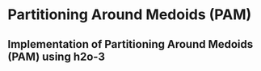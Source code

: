 # Partitioning Around Medoids (PAM)

## Implementation of Partitioning Around Medoids (PAM) using h2o-3